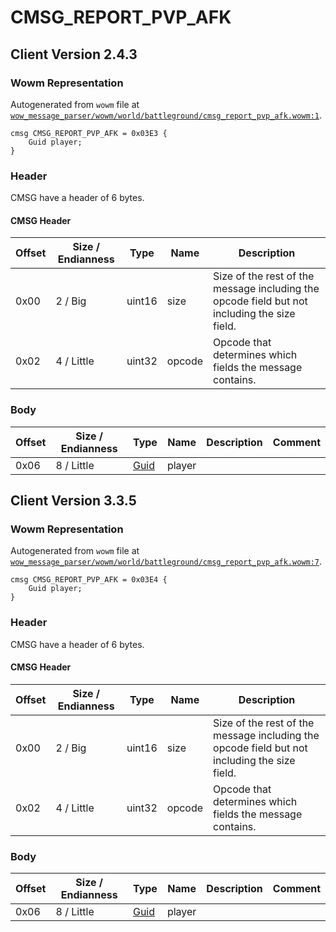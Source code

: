 # CMSG_REPORT_PVP_AFK

## Client Version 2.4.3

### Wowm Representation

Autogenerated from `wowm` file at [`wow_message_parser/wowm/world/battleground/cmsg_report_pvp_afk.wowm:1`](https://github.com/gtker/wow_messages/tree/main/wow_message_parser/wowm/world/battleground/cmsg_report_pvp_afk.wowm#L1).
```rust,ignore
cmsg CMSG_REPORT_PVP_AFK = 0x03E3 {
    Guid player;
}
```
### Header

CMSG have a header of 6 bytes.

#### CMSG Header

| Offset | Size / Endianness | Type   | Name   | Description |
| ------ | ----------------- | ------ | ------ | ----------- |
| 0x00   | 2 / Big           | uint16 | size   | Size of the rest of the message including the opcode field but not including the size field.|
| 0x02   | 4 / Little        | uint32 | opcode | Opcode that determines which fields the message contains.|

### Body

| Offset | Size / Endianness | Type | Name | Description | Comment |
| ------ | ----------------- | ---- | ---- | ----------- | ------- |
| 0x06 | 8 / Little | [Guid](../spec/packed-guid.md) | player |  |  |

## Client Version 3.3.5

### Wowm Representation

Autogenerated from `wowm` file at [`wow_message_parser/wowm/world/battleground/cmsg_report_pvp_afk.wowm:7`](https://github.com/gtker/wow_messages/tree/main/wow_message_parser/wowm/world/battleground/cmsg_report_pvp_afk.wowm#L7).
```rust,ignore
cmsg CMSG_REPORT_PVP_AFK = 0x03E4 {
    Guid player;
}
```
### Header

CMSG have a header of 6 bytes.

#### CMSG Header

| Offset | Size / Endianness | Type   | Name   | Description |
| ------ | ----------------- | ------ | ------ | ----------- |
| 0x00   | 2 / Big           | uint16 | size   | Size of the rest of the message including the opcode field but not including the size field.|
| 0x02   | 4 / Little        | uint32 | opcode | Opcode that determines which fields the message contains.|

### Body

| Offset | Size / Endianness | Type | Name | Description | Comment |
| ------ | ----------------- | ---- | ---- | ----------- | ------- |
| 0x06 | 8 / Little | [Guid](../spec/packed-guid.md) | player |  |  |

